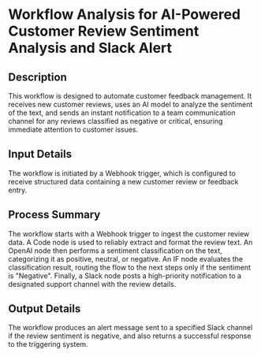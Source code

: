 # Workflow Analysis for AI-Powered Customer Review Sentiment Analysis and Slack Alert

## Description
This workflow is designed to automate customer feedback management. It receives new customer reviews, uses an AI model to analyze the sentiment of the text, and sends an instant notification to a team communication channel for any reviews classified as negative or critical, ensuring immediate attention to customer issues.

## Input Details
The workflow is initiated by a Webhook trigger, which is configured to receive structured data containing a new customer review or feedback entry.

## Process Summary
The workflow starts with a Webhook trigger to ingest the customer review data. A Code node is used to reliably extract and format the review text. An OpenAI node then performs a sentiment classification on the text, categorizing it as positive, neutral, or negative. An IF node evaluates the classification result, routing the flow to the next steps only if the sentiment is "Negative". Finally, a Slack node posts a high-priority notification to a designated support channel with the review details.

## Output Details
The workflow produces an alert message sent to a specified Slack channel if the review sentiment is negative, and also returns a successful response to the triggering system.
